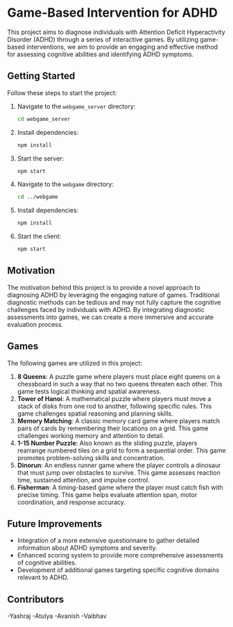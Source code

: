 # Game-Based Intervention for ADHD

This project aims to diagnose individuals with Attention Deficit Hyperactivity Disorder (ADHD) through a series of interactive games. By utilizing game-based interventions, we aim to provide an engaging and effective method for assessing cognitive abilities and identifying ADHD symptoms.

## Getting Started

Follow these steps to start the project:

1. Navigate to the `webgame_server` directory:

   ```bash
   cd webgame_server
   ```

2. Install dependencies:

   ```bash
   npm install
   ```

3. Start the server:

   ```bash
   npm start
   ```

4. Navigate to the `webgame` directory:

   ```bash
   cd ../webgame
   ```

5. Install dependencies:

   ```bash
   npm install
   ```

6. Start the client:

   ```bash
   npm start
   ```

## Motivation

The motivation behind this project is to provide a novel approach to diagnosing ADHD by leveraging the engaging nature of games. Traditional diagnostic methods can be tedious and may not fully capture the cognitive challenges faced by individuals with ADHD. By integrating diagnostic assessments into games, we can create a more immersive and accurate evaluation process.

## Games

The following games are utilized in this project:

1. **8 Queens**: A puzzle game where players must place eight queens on a chessboard in such a way that no two queens threaten each other. This game tests logical thinking and spatial awareness.
2. **Tower of Hanoi**: A mathematical puzzle where players must move a stack of disks from one rod to another, following specific rules. This game challenges spatial reasoning and planning skills.
3. **Memory Matching**: A classic memory card game where players match pairs of cards by remembering their locations on a grid. This game challenges working memory and attention to detail.
4. **1-15 Number Puzzle**: Also known as the sliding puzzle, players rearrange numbered tiles on a grid to form a sequential order. This game promotes problem-solving skills and concentration.
5. **Dinorun**: An endless runner game where the player controls a dinosaur that must jump over obstacles to survive. This game assesses reaction time, sustained attention, and impulse control.
6. **Fisherman**: A timing-based game where the player must catch fish with precise timing. This game helps evaluate attention span, motor coordination, and response accuracy.
   
## Future Improvements

- Integration of a more extensive questionnaire to gather detailed information about ADHD symptoms and severity.
- Enhanced scoring system to provide more comprehensive assessments of cognitive abilities.
- Development of additional games targeting specific cognitive domains relevant to ADHD.

## Contributors

-Yashraj
-Atulya
-Avanish
-Vaibhav
